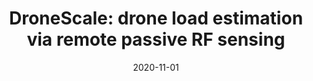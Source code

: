 ---
title: "DroneScale: drone load estimation via remote passive RF sensing"
collection: publications
permalink: /publication/2020-11-01-DroneScale-drone-load-estimation-via-remote-passive-RF-sensing
excerpt: '1 cites: https://scholar.google.com/scholar?oi=bibs\&amp;hl=en\&amp;cites=12285452767937590149'
date: 2020-11-01
venue: 'Sensys 2020 -- Acceptance rate 20% (43 papers accepted out of 213 submitted'
link: 'https://doi.org/10.1145/2486001'
paperurl: '/files/papers/dronescale.pdf'
citation: ' Phuc Nguyen,  Vimal Kakaraparthi,  Nam Bui,  Nikshep Umamahesh,  Nhat Pham,  Hoang Truong,  Yeswanth Guddeti,  Dinesh Bharadia,  Richard Han,  Eric Frew,  Daniel Massey,  Tam Vu, '
---